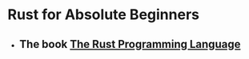 # Rust for Absolute Beginners

- ## The book [The Rust Programming Language](https://doc.rust-lang.org/book/)
